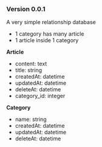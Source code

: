 ### Version 0.0.1

A very simple relationship database
- 1 category has many article 
- 1 article inside 1 category 

**Article**
- content: text
- title: string
- createdAt: datetime
- updatedAt: datetime
- deleteAt: datetime
- category_id: integer

**Category**
- name: string
- createdAt: datetime
- updatedAt: datetime
- deleteAt: datetime

